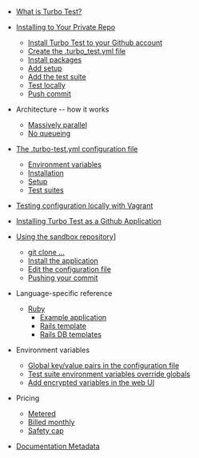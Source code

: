 * [What is Turbo Test?](intro/what-is-turbo-test.md)

* [Installing to Your Private Repo](installing-to-private-repo/installing-to-private-repo-intro.md)
    * [Install Turbo Test to your Github account](installing-to-private-repo/installing-to-private-repo-github-installation.md)
    * [Create the .turbo_test.yml file](installing-to-private-repo/create-yaml-file.md)
    * [Install packages](installing-to-private-repo/install-packages.md)
    * [Add setup](installing-to-private-repo/add-setup.md)
    * [Add the test suite](installing-to-private-repo/add-test-suite.md)
    * [Test locally](installing-to-private-repo/test-locally.md)
    * [Push commit](installing-to-private-repo/push-commit.md)

* Architecture -- how it works
    * [Massively parallel](architecture/massively-parallel.md)
    * [No queueing](architecture/no-queueing.md)
    
    
* [The .turbo-test.yml configuration file](config-file/cf-intro.md)
    * [Environment variables](config-file/cf-env-vars-section.md)
    * [Installation](config-file/cf-install-section.md)
    * [Setup](config-file/cf-setup-section.md)
    * [Test suites](config-file/cf-test-suite-section.md)

* [Testing configuration locally with Vagrant](vagrant/testing-configuration-locally-with-vagrant.md)

* [Installing Turbo Test as a Github Application](github-app/github-app-installation.md)

* [Using the sandbox repository](sandbox/sandbox-intro.md)]
    * [git clone ...](sandbox/fork-or-clone-it.md)
    * [Install the application](sandbox/install-application.md)
    * [Edit the configuration file](sandbox/edit-config-file.md)
    * [Pushing your commit](sandbox/pushing-your-commit.md)
    
* Language-specific reference
    * [Ruby](lang/ruby.md)
        * [Example application](lang/ruby-example-app.md)
        * [Rails template](lang/ruby-rails-template.md)
        * [Rails DB templates](lang/ruby-rails-db-templates.md)
        
* Environment variables
    * [Global key/value pairs in the configuration file](env-vars/kv-pairs.md)
    * [Test suite environment variables override globals](env-vars/global-ovverrides.md)
    * [Add encrypted variables in the web UI](env-vars/encrypted-variables.md)
    
* Pricing
    * [Metered](pricing/metered.md)
    * [Billed monthly](pricing/billed-monthly.md)
    * [Safety cap](pricing/safety-cap.md)
    

* [Documentation Metadata](documentation-metadata.md)